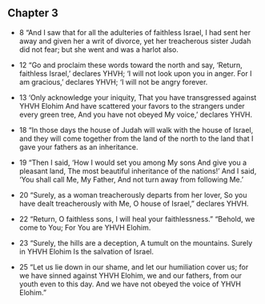 ## Chapter 3

- 8
“And I saw that for all the adulteries of faithless Israel, I had sent her away and given her a writ of divorce, yet her treacherous sister Judah did not fear; but she went and was a harlot also.

- 12
“Go and proclaim these words toward the north and say, ‘Return, faithless Israel,’ declares YHVH; ‘I will not look upon you in anger. For I am gracious,’ declares YHVH; ‘I will not be angry forever.

- 13
‘Only acknowledge your iniquity, That you have transgressed against YHVH Elohim And have scattered your favors to the strangers under every green tree, And you have not obeyed My voice,’ declares YHVH.

- 18
“In those days the house of Judah will walk with the house of Israel, and they will come together from the land of the north to the land that I gave your fathers as an inheritance.

- 19
“Then I said, ‘How I would set you among My sons And give you a pleasant land, The most beautiful inheritance of the nations!’ And I said, ‘You shall call Me, My Father,
And not turn away from following Me.’

- 20
“Surely, as a woman treacherously departs from her lover, So you have dealt treacherously with Me, O house of Israel,” declares YHVH.

- 22
“Return, O faithless sons, I will heal your faithlessness.” “Behold, we come to You; For You are YHVH Elohim.

- 23
“Surely, the hills are a deception, A tumult on the mountains. Surely in YHVH Elohim Is the salvation of Israel.

- 25
“Let us lie down in our shame, and let our humiliation cover us; for we have sinned against YHVH Elohim, we and our fathers, from our youth even to this day. And we have not obeyed the voice of YHVH Elohim.”
